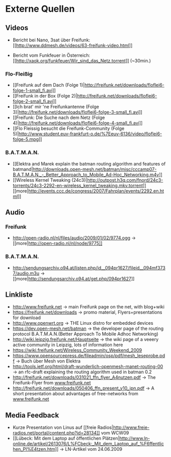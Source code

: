 # Externe Quellen

## Videos
 * Bericht bei Nano, 3sat über Freifunk: [[http://www.ddmesh.de/videos/63-freifunk-video.html]]

 * Bericht vom Funkfeuer in Österreich: [[http://xaok.org/funkfeuer/Wir_sind_das_Netz.torrent]] (~30min.)

### Flo-Fleißig

 * [[Freifunk auf dem Dach (Folge 1)|http://freifunk.net/downloads/floflei6-folge-1-small_fi.avi]]
 * [[Freifunk in der Box (Folge 2)|http://freifunk.net/downloads/floflei6-folge-2-small_fi.avi]]
 * [[Ich brat' mir 'ne Freifunkantenne (Folge 3)|http://freifunk.net/downloads/floflei6-folge-3-small_fi.avi]]
 * [[Freifunk: Die Suche nach dem Netz (Folge 4)|http://freifunk.net/downloads/floflei6-folge-4-small_fi.avi]]
 * [[Flo Fleissig besucht die Freifunk-Community (Folge 5)|http://www.student.euv-frankfurt-o.de/%7Eeuv-6136/video/floflei6-folge-5.mpg]]

### B.A.T.M.A.N.

 * [[Elektra and Marek explain the batman routing algorithm and features of batmand|http://downloads.open-mesh.net/batman/misc/cccamp07-B.A.T.M.A.N._-_Better_Approach_to_Mobile_Ad-Hoc_Networking.m4v]]
 * [[Wireless Kernel Tweaking (24c3)|http://outpost.h3q.com/fnord/24c3-torrents/24c3-2292-en-wireless_kernel_tweaking.mkv.torrent]] [[more|http://events.ccc.de/congress/2007/Fahrplan/events/2292.en.html]]

## Audio

### Freifunk
 * http://open-radio.nl/nl/files/audio/2009/01/02/9774.ogg -> [[more|http://open-radio.nl/nl/node/9775]]

### B.A.T.M.A.N.
 * http://sendungsarchiv.o94.at/listen.php/id__094pr1627/fileid__094mf3737/audio.m3u -> [[more|http://sendungsarchiv.o94.at/get.php/094pr1627]] 

## Linkliste

 * http://www.freifunk.net -> main Freifunk page on the net, with blog+wiki
 * https://freifunk.net/downloads -> promo material, Flyers+presentations for download
 * http://www.openwrt.org -> THE Linux distro for embedded devices
 * https://dev.open-mesh.net/batman -> the developer page of the routing protocol B.A.T.M.A.N.(Better Approach To Mobile Adhoc Networking)
 * http://wiki.leipzig.freifunk.net/Hauptseite -> the wiki page of a veeery active community in Leipzig, lots of information here
 * https://wiki.freifunk.net/Wireless_Community_Weekend_2009
 * https://www.opensourcepress.de/fileadmin/osp/pdf/mesh_leseprobe.pdf -> Buch über Mesh von Elektra
 * http://tools.ietf.org/html/draft-wunderlich-openmesh-manet-routing-00 -> an rfc-draft explaining the routing algorithm used in batman 0.2
 * http://freifunk.net/downloads/031021_ffn_flyer_A4nutzen.pdf -> The Freifunk-Flyer from www.freifunk.net
 * http://freifunk.net/downloads/050406_ffn_present_v10_jpn.pdf -> A short presentation about advantages of free-networks from www.freifunk.net

## Media Feedback

 * Kurze Presentation von Linus auf [[freie Radios|http://www.freie-radios.net/portal/content.php?id=28134]] vom WCW09
 * [[Lübeck: Mit dem Laptop auf öffentlichen Plätzen|http://www.ln-online.de/artikel/2613076/L%FCbeck:_Mit_dem_Laptop_auf_%F6ffentlichen_Pl%E4tzen.htm]] -> LN-Artikel vom 24.06.2009